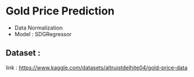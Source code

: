 # Gold Price Prediction
- Data Normalization
- Model : SDGRegressor
## Dataset : 
link : https://www.kaggle.com/datasets/altruistdelhite04/gold-price-data
